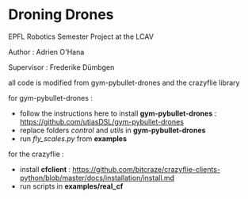 # Droning Drones

EPFL Robotics Semester Project at the LCAV


Author : Adrien O'Hana

Supervisor : Frederike Dümbgen

all code is modified from gym-pybullet-drones and the crazyflie library

for gym-pybullet-drones : 

- follow the instructions here to install **gym-pybullet-drones** : https://github.com/utiasDSL/gym-pybullet-drones
- replace folders *control* and *utils* in **gym-pybullet-drones** 
- run *fly_scales.py* from **examples** 

for the crazyflie : 

- install **cfclient** : https://github.com/bitcraze/crazyflie-clients-python/blob/master/docs/installation/install.md
- run scripts in **examples/real_cf** 
